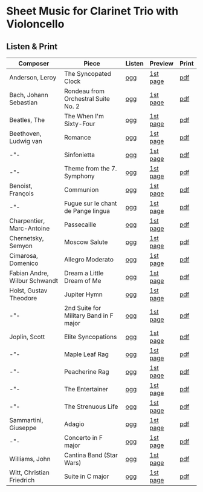 # Sheet Music for Clarinet Trio with Violoncello

## Listen & Print

Composer | Piece | Listen | Preview | Print
-------- | ----- | ------ | ------- | -----
Anderson, Leroy | The Syncopated Clock | [ogg](http://cellist.bplaced.net/ogg/Anderson,%20Leroy/anderson_syncopated_clock.ogg) | [1st page](https://raw.githubusercontent.com/cellist/Lilypond-Sheet-Music/master/Klar%2C%20Klar%2C%20Klar%2C%20Vlc/Anderson%2C%20Leroy/The%20Syncopated%20Clock/preview.png) | [pdf](https://github.com/cellist/Lilypond-Sheet-Music/raw/master/Klar%2C%20Klar%2C%20Klar%2C%20Vlc/Anderson%2C%20Leroy/The%20Syncopated%20Clock/anderson_syncopated_clock.pdf)
Bach, Johann Sebastian | Rondeau from Orchestral Suite No. 2 | [ogg](http://cellist.bplaced.net/ogg/Bach,%20Johann%20Sebastian/bach_rondeau_bwv1067.ogg) | [1st page](https://raw.githubusercontent.com/cellist/Lilypond-Sheet-Music/master/Klar%2C%20Klar%2C%20Klar%2C%20Vlc/Bach%2C%20Johann%20Sebastian/Rondeau/preview.png) | [pdf](https://github.com/cellist/Lilypond-Sheet-Music/raw/master/Klar%2C%20Klar%2C%20Klar%2C%20Vlc/Bach%2C%20Johann%20Sebastian/Rondeau/bach_rondeau.pdf)
Beatles, The | The When I'm Sixty-Four | [ogg](http://cellist.bplaced.net/ogg/Beatles,%20The/beatles_sixty_four.ogg) | [1st page](https://raw.githubusercontent.com/cellist/Lilypond-Sheet-Music/master/Klar%2C%20Klar%2C%20Klar%2C%20Vlc/Beatles%2C%20The/Sixty%20Four/preview.png) | [pdf](https://github.com/cellist/Lilypond-Sheet-Music/raw/master/Klar%2C%20Klar%2C%20Klar%2C%20Vlc/Beatles%2C%20The/Sixty%20Four/beatles_sixty_four.pdf)
Beethoven, Ludwig van | Romance | [ogg](http://cellist.bplaced.net/ogg/Beethoven,%20Ludwig%20van/beethoven_romanze.ogg) | [1st page](https://raw.githubusercontent.com/cellist/Lilypond-Sheet-Music/master/Klar%2C%20Klar%2C%20Klar%2C%20Vlc/Beethoven%2C%20Ludwig%20van/Romanze/preview.png) | [pdf](https://github.com/cellist/Lilypond-Sheet-Music/raw/master/Klar%2C%20Klar%2C%20Klar%2C%20Vlc/Beethoven%2C%20Ludwig%20van/Romanze/beethoven_romanze.pdf)
-"- | Sinfonietta | [ogg](http://cellist.bplaced.net/ogg/Beethoven,%20Ludwig%20van/beethoven_sinfonietta.ogg) | [1st page](https://raw.githubusercontent.com/cellist/Lilypond-Sheet-Music/master/Klar%2C%20Klar%2C%20Klar%2C%20Vlc/Beethoven%2C%20Ludwig%20van/Sinfonietta/preview.png) | [pdf](https://github.com/cellist/Lilypond-Sheet-Music/raw/master/Klar%2C%20Klar%2C%20Klar%2C%20Vlc/Beethoven%2C%20Ludwig%20van/Sinfonietta/beethoven_sinfonietta.pdf)
-"- | Theme from the 7. Symphony | [ogg](http://cellist.bplaced.net/ogg/Beethoven,%20Ludwig%20van/beethoven_thema.ogg) | [1st page](https://raw.githubusercontent.com/cellist/Lilypond-Sheet-Music/master/Klar%2C%20Klar%2C%20Klar%2C%20Vlc/Beethoven%2C%20Ludwig%20van/Thema/preview.png) | [pdf](https://github.com/cellist/Lilypond-Sheet-Music/raw/master/Klar%2C%20Klar%2C%20Klar%2C%20Vlc/Beethoven%2C%20Ludwig%20van/Thema/beethoven_thema.pdf)
Benoist, François | Communion | [ogg](http://cellist.bplaced.net/ogg/Benoist,%20Fran%c3%a7ois/benoist_communion.ogg) | [1st page](https://raw.githubusercontent.com/cellist/Lilypond-Sheet-Music/master/Klar%2C%20Klar%2C%20Klar%2C%20Vlc/Benoist%2C%20Fran%C3%A7ois/Communion/preview.png) | [pdf](https://github.com/cellist/Lilypond-Sheet-Music/raw/master/Klar%2C%20Klar%2C%20Klar%2C%20Vlc/Benoist%2C%20Fran%C3%A7ois/Communion/benoist_communion.pdf)
-"- | Fugue sur le chant de Pange lingua | [ogg](http://cellist.bplaced.net/ogg/Benoist,%20Fran%c3%a7ois/benoist_pange_lingua.ogg) | [1st page](https://github.com/cellist/Lilypond-Sheet-Music/raw/master/Klar%2C%20Klar%2C%20Klar%2C%20Vlc/Benoist%2C%20Fran%C3%A7ois/Pange%20lingua/preview.png) | [pdf](https://github.com/cellist/Lilypond-Sheet-Music/raw/master/Klar%2C%20Klar%2C%20Klar%2C%20Vlc/Benoist%2C%20Fran%C3%A7ois/Pange%20lingua/benoist_pange_lingua.pdf)
Charpentier, Marc-Antoine | Passecaille | [ogg](http://cellist.bplaced.net/ogg/Charpentier,%20Marc-Antoine/charpentier_passecaille.ogg) | [1st page](https://raw.githubusercontent.com/cellist/Lilypond-Sheet-Music/master/Klar%2C%20Klar%2C%20Klar%2C%20Vlc/Charpentier%2C%20Marc-Antoine/Passecaille/preview.png) | [pdf](https://github.com/cellist/Lilypond-Sheet-Music/raw/master/Klar%2C%20Klar%2C%20Klar%2C%20Vlc/Charpentier%2C%20Marc-Antoine/Passecaille/charpentier_passecaille.pdf)
Chernetsky, Semyon | Moscow Salute | [ogg](http://cellist.bplaced.net/ogg/Chernetsky,%20Semyon/chernetsky_moscow_salute.ogg) | [1st page](https://raw.githubusercontent.com/cellist/Lilypond-Sheet-Music/master/Klar%2C%20Klar%2C%20Klar%2C%20Vlc/Chernetsky%2C%20Semyon/Moscow%20Salute/preview.png) | [pdf](https://github.com/cellist/Lilypond-Sheet-Music/raw/master/Klar%2C%20Klar%2C%20Klar%2C%20Vlc/Chernetsky%2C%20Semyon/Moscow%20Salute/chernetsky_moscow_salute.pdf)
Cimarosa, Domenico | Allegro Moderato | [ogg](http://cellist.bplaced.net/ogg/Cimarosa,%20Domenico/cimarosa_allegro_moderato.ogg) | [1st page](https://raw.githubusercontent.com/cellist/Lilypond-Sheet-Music/master/Klar%2C%20Klar%2C%20Klar%2C%20Vlc/Cimarosa%2C%20Domenico/Allegro%20Moderato/preview.png) | [pdf](https://github.com/cellist/Lilypond-Sheet-Music/raw/master/Klar%2C%20Klar%2C%20Klar%2C%20Vlc/Cimarosa%2C%20Domenico/Allegro%20Moderato/cimarosa_allegro_moderato.pdf)
Fabian Andre, Wilbur Schwandt | Dream a Little Dream of Me | [ogg](http://cellist.bplaced.net/ogg/Fabian,%20Andre/andre_schwandt_dream_a_little_dream.ogg) | [1st page](https://github.com/cellist/Lilypond-Sheet-Music/raw/master/Klar%2C%20Klar%2C%20Klar%2C%20Vlc/Andre%2C%20Fabian%20und%20Schwandt%2C%20Wilbur/Dream%20a%20Little%20Dream%20of%20Me/preview.png) | [pdf](https://github.com/cellist/Lilypond-Sheet-Music/raw/master/Klar%2C%20Klar%2C%20Klar%2C%20Vlc/Andre%2C%20Fabian%20und%20Schwandt%2C%20Wilbur/Dream%20a%20Little%20Dream%20of%20Me/andre_schwandt_dream_a_little_dream.pdf)
Holst, Gustav Theodore | Jupiter Hymn | [ogg](http://cellist.bplaced.net/ogg/Holst%20Gustav%20Theodore/holst_jupiter.ogg) | [1st page](https://raw.githubusercontent.com/cellist/Lilypond-Sheet-Music/master/Klar%2C%20Klar%2C%20Klar%2C%20Vlc/Holst%2C%20Gustav%20Theodore/Jupiter/preview.png) | [pdf](https://github.com/cellist/Lilypond-Sheet-Music/raw/master/Klar%2C%20Klar%2C%20Klar%2C%20Vlc/Holst%2C%20Gustav%20Theodore/Jupiter/holst_jupiter.pdf)
-"- | 2nd Suite for Military Band in F major | [ogg](http://cellist.bplaced.net/ogg/Holst%20Gustav%20Theodore/holst_second_suite.ogg) | [1st page](https://raw.githubusercontent.com/cellist/Lilypond-Sheet-Music/master/Klar%2C%20Klar%2C%20Klar%2C%20Vlc/Holst%2C%20Gustav%20Theodore/Second%20Suite%20in%20F/preview.png) | [pdf](https://github.com/cellist/Lilypond-Sheet-Music/raw/master/Klar%2C%20Klar%2C%20Klar%2C%20Vlc/Holst%2C%20Gustav%20Theodore/Second%20Suite%20in%20F/holst_second_suite.pdf)
Joplin, Scott | Elite Syncopations | [ogg](http://cellist.bplaced.net/ogg/Joplin,%20Scott/joplin_elite_syncopations.ogg) | [1st page](https://raw.githubusercontent.com/cellist/Lilypond-Sheet-Music/master/Klar%2C%20Klar%2C%20Klar%2C%20Vlc/Joplin%2C%20Scott/Elite%20Syncopations/preview.png) | [pdf](https://github.com/cellist/Lilypond-Sheet-Music/raw/master/Klar%2C%20Klar%2C%20Klar%2C%20Vlc/Joplin%2C%20Scott/Elite%20Syncopations/joplin_elite_syncopations.pdf)
-"- | Maple Leaf Rag | [ogg](http://cellist.bplaced.net/ogg/Joplin,%20Scott/joplin_maple_leaf_rag.ogg) | [1st page](https://raw.githubusercontent.com/cellist/Lilypond-Sheet-Music/master/Klar%2C%20Klar%2C%20Klar%2C%20Vlc/Joplin%2C%20Scott/Maple%20Leaf%20Rag/preview.png) | [pdf](https://github.com/cellist/Lilypond-Sheet-Music/raw/master/Klar%2C%20Klar%2C%20Klar%2C%20Vlc/Joplin%2C%20Scott/Maple%20Leaf%20Rag/joplin_maple_leaf_rag.pdf)
-"- | Peacherine Rag | [ogg](http://cellist.bplaced.net/ogg/Joplin,%20Scott/joplin_peacherine_rag.ogg) | [1st page](https://raw.githubusercontent.com/cellist/Lilypond-Sheet-Music/master/Klar%2C%20Klar%2C%20Klar%2C%20Vlc/Joplin%2C%20Scott/Peacherine%20Rag/preview.png) | [pdf](https://github.com/cellist/Lilypond-Sheet-Music/raw/master/Klar%2C%20Klar%2C%20Klar%2C%20Vlc/Joplin%2C%20Scott/Peacherine%20Rag/joplin_peacherine_rag.pdf)
-"- | The Entertainer | [ogg](http://cellist.bplaced.net/ogg/Joplin,%20Scott/joplin_entertainer.ogg) | [1st page](https://raw.githubusercontent.com/cellist/Lilypond-Sheet-Music/master/Klar%2C%20Klar%2C%20Klar%2C%20Vlc/Joplin%2C%20Scott/The%20Entertainer/preview.png) | [pdf](https://github.com/cellist/Lilypond-Sheet-Music/raw/master/Klar%2C%20Klar%2C%20Klar%2C%20Vlc/Joplin%2C%20Scott/The%20Entertainer/joplin_entertainer.pdf)
-"- | The Strenuous Life | [ogg](http://cellist.bplaced.net/ogg/Joplin,%20Scott/joplin_strenuous.ogg) | [1st page](https://raw.githubusercontent.com/cellist/Lilypond-Sheet-Music/master/Klar%2C%20Klar%2C%20Klar%2C%20Vlc/Joplin%2C%20Scott/The%20Strenuous%20Life/preview.png) | [pdf](https://github.com/cellist/Lilypond-Sheet-Music/raw/master/Klar%2C%20Klar%2C%20Klar%2C%20Vlc/Joplin%2C%20Scott/The%20Strenuous%20Life/joplin_strenuous.pdf)
Sammartini, Giuseppe | Adagio | [ogg](http://cellist.bplaced.net/ogg/Sammartini,%20Giuseppe/sammartini_adagio.ogg) | [1st page](https://raw.githubusercontent.com/cellist/Lilypond-Sheet-Music/master/Klar%2C%20Klar%2C%20Klar%2C%20Vlc/Sammartini%2C%20Giuseppe/Adagio/preview.png) | [pdf](https://github.com/cellist/Lilypond-Sheet-Music/raw/master/Klar%2C%20Klar%2C%20Klar%2C%20Vlc/Sammartini%2C%20Giuseppe/Adagio/sammartini_adagio.pdf)
-"- | Concerto in F major | [ogg](http://cellist.bplaced.net/ogg/Sammartini,%20Giuseppe/sammartini_concerto_in_F.ogg) | [1st page](https://raw.githubusercontent.com/cellist/Lilypond-Sheet-Music/master/Klar%2C%20Klar%2C%20Klar%2C%20Vlc/Sammartini%2C%20Giuseppe/Concerto%20F-Dur/preview.png) | [pdf](https://github.com/cellist/Lilypond-Sheet-Music/raw/master/Klar%2C%20Klar%2C%20Klar%2C%20Vlc/Sammartini%2C%20Giuseppe/Concerto%20F-Dur/sammartini_concerto_in_F.pdf)
Williams, John | Cantina Band (Star Wars) | [ogg](http://cellist.bplaced.net/ogg/Williams,%20John/williams_cantina_band.ogg) | [1st page](https://raw.githubusercontent.com/cellist/Lilypond-Sheet-Music/master/Klar%2C%20Klar%2C%20Klar%2C%20Vlc/Williams%2C%20John/Cantina%20Band/preview.png) | [pdf](https://github.com/cellist/Lilypond-Sheet-Music/raw/master/Klar%2C%20Klar%2C%20Klar%2C%20Vlc/Williams%2C%20John/Cantina%20Band/williams_cantina_band.pdf)
Witt, Christian Friedrich | Suite in C major | [ogg](http://cellist.bplaced.net/ogg/Witt,%20Christian%20Friedrich/witt_suite.ogg) | [1st page](https://raw.githubusercontent.com/cellist/Lilypond-Sheet-Music/master/Klar%2C%20Klar%2C%20Klar%2C%20Vlc/Witt%2C%20Christian%20Friedrich/Suite%20in%20C-Dur/preview.png) | [pdf](https://github.com/cellist/Lilypond-Sheet-Music/raw/master/Klar%2C%20Klar%2C%20Klar%2C%20Vlc/Witt%2C%20Christian%20Friedrich/Suite%20in%20C-Dur/witt_suite.pdf)
